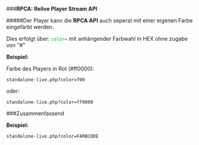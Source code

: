 ###**RPCA: Relive Player Stream API**

#####Der Player kann die **RPCA API** auch seperat mit einer eigenen Farbe eingefärbt werden. 

Dies erfolgt über: <code style="color:#0a0;">color=</code> mit anhängender Farbwahl in HEX ohne zugabe von "#"

<b>Beispiel:</b>

Farbe des Players in Rot (#ff0000):

	standalone-live.php?color=f00

oder:
	
	standalone-live.php?color=ff0000

###Zusammenfassend

<b>Beispiel:</b>

	standalone-live.php?color=FARBCODE

